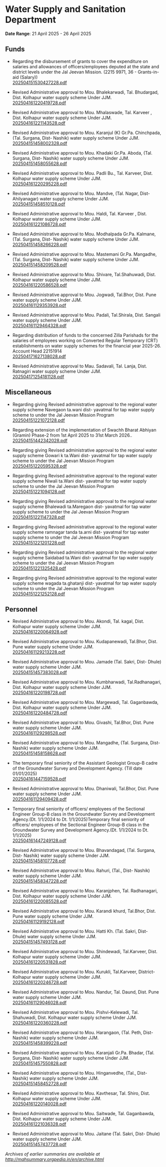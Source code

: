 # Water Supply and Sanitation Department

**Date Range**: 21 April 2025 - 26 April 2025


## Funds
- Regarding the disbursement of grants to cover the expenditure on salaries and allowances of officers/employees deputed at the state and          district levels under the Jal Jeevan Mission.       (2215 9971, 36 - Grants-in-aid (Salary))\
  [202504151530427228.pdf](https://gr.maharashtra.gov.in/Site/Upload/Government%20Resolutions/English/202504151530427228.pdf)

- Revised Administrative approval to Mou. Bhalekarwadi, Tal. Bhudargad,  Dist. Kolhapur  water supply scheme Under JJM.\
  [202504161220419728.pdf](https://gr.maharashtra.gov.in/Site/Upload/Government%20Resolutions/English/202504161220419728.pdf)

- Revised Administrative approval to Mou. Mhalaswade, Tal. Karveer , Dist. Kolhapur  water supply scheme Under JJM.\
  [202504161221143528.pdf](https://gr.maharashtra.gov.in/Site/Upload/Government%20Resolutions/English/202504161221143528.pdf)

- Revised Administrative approval to Mou. Karanjul (K) Gr.Pa. Chinchpada, (Tal. Surgana, Dist- Nashik) water supply scheme Under JJM.\
  [202504151458002328.pdf](https://gr.maharashtra.gov.in/Site/Upload/Government%20Resolutions/English/202504151458002328.pdf)

- Revised Administrative approval to Mou. Khadaki Gr.Pa. Aboda, (Tal. Surgana, Dist- Nashik) water supply scheme Under JJM.\
  [202504151458055628.pdf](https://gr.maharashtra.gov.in/Site/Upload/Government%20Resolutions/English/202504151458055628.pdf)

- Revised Administrative approval to Mou. Padli Bu., Tal. Karveer, Dist. Kolhapur  water supply scheme Under JJM.\
  [202504161220295228.pdf](https://gr.maharashtra.gov.in/Site/Upload/Government%20Resolutions/English/202504161220295228.pdf)

- Revised Administrative approval to Mou. Mandve, (Tal. Nagar, Dist- Ahilyanagar) water supply scheme Under JJM.\
  [202504151458510128.pdf](https://gr.maharashtra.gov.in/Site/Upload/Government%20Resolutions/English/202504151458510128.pdf)

- Revised Administrative approval to Mou. Haldi, Tal. Karveer , Dist. Kolhapur  water supply scheme Under JJM.\
  [202504161221086728.pdf](https://gr.maharashtra.gov.in/Site/Upload/Government%20Resolutions/English/202504161221086728.pdf)

- Revised Administrative approval to Mou. Modhalpada Gr.Pa. Kalmane, (Tal. Surgana, Dist- Nashik) water supply scheme Under JJM.\
  [202504151458266228.pdf](https://gr.maharashtra.gov.in/Site/Upload/Government%20Resolutions/English/202504151458266228.pdf)

- Revised Administrative approval to Mou. Mastemani Gr.Pa. Mangadhe, (Tal. Surgana, Dist- Nashik) water supply scheme Under JJM.\
  [202504151458209528.pdf](https://gr.maharashtra.gov.in/Site/Upload/Government%20Resolutions/English/202504151458209528.pdf)

- Revised Administrative approval to Mou. Shivare, Tal.Shahuwadi, Dist. Kolhapur  water supply scheme Under JJM.\
  [202504161220586528.pdf](https://gr.maharashtra.gov.in/Site/Upload/Government%20Resolutions/English/202504161220586528.pdf)

- Revised Administrative approval to Mou. Jogwadi,  Tal.Bhor, Dist. Pune  water supply scheme Under JJM.\
  [202504161129353928.pdf](https://gr.maharashtra.gov.in/Site/Upload/Government%20Resolutions/English/202504161129353928.pdf)

- Revised Administrative approval to Mou. Padali,  Tal.Shirala, Dist. Sangali  water supply scheme Under JJM.\
  [202504161129464328.pdf](https://gr.maharashtra.gov.in/Site/Upload/Government%20Resolutions/English/202504161129464328.pdf)

- Regarding distribution of funds to the concerned Zilla Parishads for the salaries of employees working on Converted Regular Temporary (CRT) establishments on water supply schemes for the financial year 2025-26. Account Head 22151914\
  [202504171627138028.pdf](https://gr.maharashtra.gov.in/Site/Upload/Government%20Resolutions/English/202504171627138028.pdf)

- Revised Administrative approval to Mau.  Sadavali, Tal. Lanja, Dist. Ratnagiri water supply scheme Under JJM.\
  [202504171254181128.pdf](https://gr.maharashtra.gov.in/Site/Upload/Government%20Resolutions/English/202504171254181128.pdf)

## Miscellaneous
- Regarding giving Revised administrative approval to the regional water supply scheme Navegaon   ta.wani dist- yavatmal for tap water supply scheme to under the Jal Jeevan Mission Program\
  [202504151221072128.pdf](https://gr.maharashtra.gov.in/Site/Upload/Government%20Resolutions/English/202504151221072128.pdf)

- Regarding extension of the implementation of Swachh Bharat Abhiyan (Gramin) Phase-2 from 1st April 2025 to 31st March 2026..\
  [202504151442342028.pdf](https://gr.maharashtra.gov.in/Site/Upload/Government%20Resolutions/English/202504151442342028.pdf)

- Regarding giving Revised administrative approval to the regional water supply scheme Gowari  k  ta.Wani  dist- yavatmal for tap water supply scheme to under the Jal Jeevan Mission Program\
  [202504151220595328.pdf](https://gr.maharashtra.gov.in/Site/Upload/Government%20Resolutions/English/202504151220595328.pdf)

- Regarding giving Revised administrative approval to the regional water supply scheme Niwali  ta.Wani  dist- yavatmal for tap water supply scheme to under the Jal Jeevan Mission Program\
  [202504151221094128.pdf](https://gr.maharashtra.gov.in/Site/Upload/Government%20Resolutions/English/202504151221094128.pdf)

- Regarding giving Revised administrative approval to the regional water supply scheme Bhalewadi   ta.Maregaon  dist- yavatmal for tap water supply scheme to under the Jal Jeevan Mission Program\
  [202504151221147328.pdf](https://gr.maharashtra.gov.in/Site/Upload/Government%20Resolutions/English/202504151221147328.pdf)

- Regarding giving Revised administrative approval to the regional water supply scheme ramnagar tanda   ta.arni  dist- yavatmal for tap water supply scheme to under the Jal Jeevan Mission Program\
  [202504151221201228.pdf](https://gr.maharashtra.gov.in/Site/Upload/Government%20Resolutions/English/202504151221201228.pdf)

- Regarding giving Revised administrative approval to the regional water supply scheme Saidabad ta.Wani  dist- yavatmal for tap water supply scheme to under the Jal Jeevan Mission Program\
  [202504151221325428.pdf](https://gr.maharashtra.gov.in/Site/Upload/Government%20Resolutions/English/202504151221325428.pdf)

- Regarding giving Revised administrative approval to the regional water supply scheme wagada ta.ghatanji dist- yavatmal for tap water supply scheme to under the Jal Jeevan Mission Program\
  [202504151221252128.pdf](https://gr.maharashtra.gov.in/Site/Upload/Government%20Resolutions/English/202504151221252128.pdf)

## Personnel
- Revised Administrative approval to Mou. Akondi,  Tal. kagal, Dist. Kolhapur  water supply scheme Under JJM.\
  [202504161220064928.pdf](https://gr.maharashtra.gov.in/Site/Upload/Government%20Resolutions/English/202504161220064928.pdf)

- Revised Administrative approval to Mou. Kudapanewadi,  Tal.Bhor, Dist. Pune  water supply scheme Under JJM.\
  [202504161129213228.pdf](https://gr.maharashtra.gov.in/Site/Upload/Government%20Resolutions/English/202504161129213228.pdf)

- Revised Administrative approval to Mou. Jamade (Tal. Sakri, Dist- Dhule) water supply scheme Under JJM.\
  [202504151457383028.pdf](https://gr.maharashtra.gov.in/Site/Upload/Government%20Resolutions/English/202504151457383028.pdf)

- Revised Administrative approval to Mou. Kumbharwadi, Tal.Radhanagari, Dist.  Kolhapur water supply scheme Under JJM.\
  [202504161220198728.pdf](https://gr.maharashtra.gov.in/Site/Upload/Government%20Resolutions/English/202504161220198728.pdf)

- Revised Administrative approval to Mou. Margewadi,   Tal. Gaganbawda,  Dist. Kolhapur  water supply scheme Under JJM.\
  [202504161220484728.pdf](https://gr.maharashtra.gov.in/Site/Upload/Government%20Resolutions/English/202504161220484728.pdf)

- Revised Administrative approval to Mou. Givashi,  Tal.Bhor, Dist. Pune  water supply scheme Under JJM.\
  [202504161129298528.pdf](https://gr.maharashtra.gov.in/Site/Upload/Government%20Resolutions/English/202504161129298528.pdf)

- Revised Administrative approval to Mou. Mangadhe, (Tal. Surgana, Dist- Nashik) water supply scheme Under JJM.\
  [202504151458158628.pdf](https://gr.maharashtra.gov.in/Site/Upload/Government%20Resolutions/English/202504151458158628.pdf)

- The temporary final seniority of the Assistant Geologist Group-B cadre of the Groundwater Survey and Development Agency. (Till date 01/01/2025)\
  [202504161447159528.pdf](https://gr.maharashtra.gov.in/Site/Upload/Government%20Resolutions/English/202504161447159528.pdf)

- Revised Administrative approval to Mou. Dhaniwali,  Tal.Bhor, Dist. Pune  water supply scheme Under JJM.\
  [202504161129409428.pdf](https://gr.maharashtra.gov.in/Site/Upload/Government%20Resolutions/English/202504161129409428.pdf)

- Temporary final seniority of officers/ employees of the Sectional Engineer Group-B class in the Groundwater Survey and Development Agency.(Dt. 1/1/2024 to Dt. 1/1/2025)Temporary final seniority of officers/ employees of the Sectional Engineer Group-B class in the Groundwater Survey and Development Agency.(Dt. 1/1/2024 to Dt. 1/1/2025)\
  [202504161447249128.pdf](https://gr.maharashtra.gov.in/Site/Upload/Government%20Resolutions/English/202504161447249128.pdf)

- Revised Administrative approval to Mou. Bhavandagad, (Tal. Surgana, Dist- Nashik) water supply scheme Under JJM.\
  [202504151458107728.pdf](https://gr.maharashtra.gov.in/Site/Upload/Government%20Resolutions/English/202504151458107728.pdf)

- Revised Administrative approval to Mou. Rahuri, (Tal., Dist- Nashik) water supply scheme Under JJM.\
  [202504151458347228.pdf](https://gr.maharashtra.gov.in/Site/Upload/Government%20Resolutions/English/202504151458347228.pdf)

- Revised Administrative approval to Mou. Karanjphen, Tal. Radhanagari, Dist. Kolhapur  water supply scheme Under JJM.\
  [202504161220085528.pdf](https://gr.maharashtra.gov.in/Site/Upload/Government%20Resolutions/English/202504161220085528.pdf)

- Revised Administrative approval to Mou. Karandi  khurd,  Tal.Bhor, Dist. Pune  water supply scheme Under JJM.\
  [202504161129192128.pdf](https://gr.maharashtra.gov.in/Site/Upload/Government%20Resolutions/English/202504161129192128.pdf)

- Revised Administrative approval to Mou. Hatti Kh. (Tal. Sakri, Dist- Dhule) water supply scheme Under JJM.\
  [202504151457493128.pdf](https://gr.maharashtra.gov.in/Site/Upload/Government%20Resolutions/English/202504151457493128.pdf)

- Revised Administrative approval to Mou. Shindewadi, Tal.Karveer,  Dist. Kolhapur  water supply scheme Under JJM.\
  [202504161220531828.pdf](https://gr.maharashtra.gov.in/Site/Upload/Government%20Resolutions/English/202504161220531828.pdf)

- Revised Administrative approval to Mou. Kurukli, Tal.Karveer, District- Kolhapur   water supply scheme Under JJM.\
  [202504161220246728.pdf](https://gr.maharashtra.gov.in/Site/Upload/Government%20Resolutions/English/202504161220246728.pdf)

- Revised Administrative approval to Mou. Nandur,  Tal. Daund, Dist. Pune  water supply scheme Under JJM.\
  [202504161129046028.pdf](https://gr.maharashtra.gov.in/Site/Upload/Government%20Resolutions/English/202504161129046028.pdf)

- Revised Administrative approval to Mou. Pishvi-Kelewadi,  Tal. Shahuwadi, Dist. Kolhapur  water supply scheme Under JJM.\
  [202504161220360228.pdf](https://gr.maharashtra.gov.in/Site/Upload/Government%20Resolutions/English/202504161220360228.pdf)

- Revised Administrative approval to Mou. Harangaon, (Tal. Peth, Dist- Nashik) water supply scheme Under JJM.\
  [202504151458399228.pdf](https://gr.maharashtra.gov.in/Site/Upload/Government%20Resolutions/English/202504151458399228.pdf)

- Revised Administrative approval to Mou. Karanjali Gr.Pa. Bhadar, (Tal. Surgana, Dist- Nashik) water supply scheme Under JJM.\
  [202504151457550828.pdf](https://gr.maharashtra.gov.in/Site/Upload/Government%20Resolutions/English/202504151457550828.pdf)

- Revised Administrative approval to Mou. Hinganvedhe, (Tal., Dist- Nashik) water supply scheme Under JJM.\
  [202504151458452728.pdf](https://gr.maharashtra.gov.in/Site/Upload/Government%20Resolutions/English/202504151458452728.pdf)

- Revised Administrative approval to Mou. Kavthesar, Tal.  Shiro, Dist. Kolhapur water supply scheme Under JJM.\
  [202504161220140028.pdf](https://gr.maharashtra.gov.in/Site/Upload/Government%20Resolutions/English/202504161220140028.pdf)

- Revised Administrative approval to Mou. Saitwade, Tal. Gaganbawda, Dist. Kolhapur  water supply scheme Under JJM.\
  [202504161221036328.pdf](https://gr.maharashtra.gov.in/Site/Upload/Government%20Resolutions/English/202504161221036328.pdf)

- Revised Administrative approval to Mou. Jaitane (Tal. Sakri, Dist- Dhule) water supply scheme Under JJM.\
  [202504151457437728.pdf](https://gr.maharashtra.gov.in/Site/Upload/Government%20Resolutions/English/202504151457437728.pdf)


*Archives of earlier summaries are available at http://mahsummary.orgpedia.in/en/archive.html*